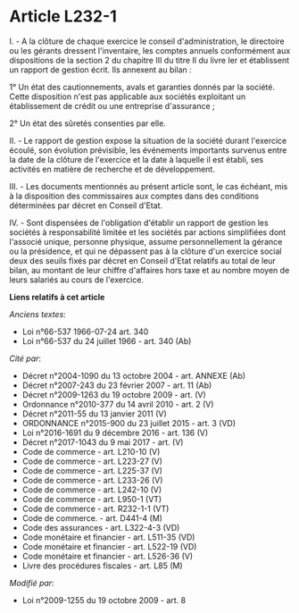 # Article L232-1

I. - A la clôture de chaque exercice le conseil d'administration, le directoire ou les gérants dressent l'inventaire, les
comptes annuels conformément aux dispositions de la section 2 du chapitre III du titre II du livre Ier et établissent un
rapport de gestion écrit. Ils annexent au bilan :

1° Un état des cautionnements, avals et garanties donnés par la société. Cette disposition n'est pas applicable aux sociétés
exploitant un établissement de crédit ou une entreprise d'assurance ;

2° Un état des sûretés consenties par elle.

II. - Le rapport de gestion expose la situation de la société durant l'exercice écoulé, son évolution prévisible, les
événements importants survenus entre la date de la clôture de l'exercice et la date à laquelle il est établi, ses activités
en matière de recherche et de développement.

III. - Les documents mentionnés au présent article sont, le cas échéant, mis à la disposition des commissaires aux comptes
dans des conditions déterminées par décret en Conseil d'Etat.

IV. - Sont dispensées de l'obligation d'établir un rapport de gestion les sociétés à responsabilité limitée et les sociétés
par actions simplifiées dont l'associé unique, personne physique, assume personnellement la gérance ou la présidence, et qui
ne dépassent pas à la clôture d'un exercice social deux des seuils fixés par décret en Conseil d'Etat relatifs au total de
leur bilan, au montant de leur chiffre d'affaires hors taxe et au nombre moyen de leurs salariés au cours de l'exercice.

**Liens relatifs à cet article**

_Anciens textes_:

  - Loi n°66-537 1966-07-24 art. 340
  - Loi n°66-537 du 24 juillet 1966 - art. 340 (Ab)

_Cité par_:

  - Décret n°2004-1090 du 13 octobre 2004 - art. ANNEXE (Ab)
  - Décret  n°2007-243 du 23 février 2007 - art. 11 (Ab)
  - Décret n°2009-1263 du 19 octobre 2009 - art. (V)
  - Ordonnance n°2010-377 du 14 avril 2010 - art. 2 (V)
  - Décret n°2011-55 du 13 janvier 2011 (V)
  - ORDONNANCE n°2015-900 du 23 juillet 2015 - art. 3 (VD)
  - Loi n°2016-1691 du 9 décembre 2016 - art. 136 (V)
  - Décret n°2017-1043 du 9 mai 2017 - art. (V)
  - Code de commerce - art. L210-10 (V)
  - Code de commerce - art. L223-27 (V)
  - Code de commerce - art. L225-37 (V)
  - Code de commerce - art. L233-26 (V)
  - Code de commerce - art. L242-10 (V)
  - Code de commerce - art. L950-1 (VT)
  - Code de commerce - art. R232-1-1 (VT)
  - Code de commerce. - art. D441-4 (M)
  - Code des assurances - art. L322-4-3 (VD)
  - Code monétaire et financier - art. L511-35 (VD)
  - Code monétaire et financier - art. L522-19 (VD)
  - Code monétaire et financier - art. L526-36 (V)
  - Livre des procédures fiscales - art. L85 (M)

_Modifié par_:

  - Loi n°2009-1255 du 19 octobre 2009 - art. 8
